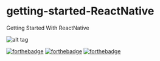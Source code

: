 # getting-started-ReactNative
Getting Started With ReactNative


![alt tag](https://github.com/divyanshu-rawat/getting-started-ReactNative/blob/master/assets/native-news-app.gif)


[![forthebadge](https://forthebadge.com/images/badges/made-with-javascript.svg)](https://forthebadge.com)
[![forthebadge](https://forthebadge.com/images/badges/check-it-out.svg)](https://forthebadge.com)
[![forthebadge](https://forthebadge.com/images/badges/built-with-love.svg)](https://forthebadge.com)
